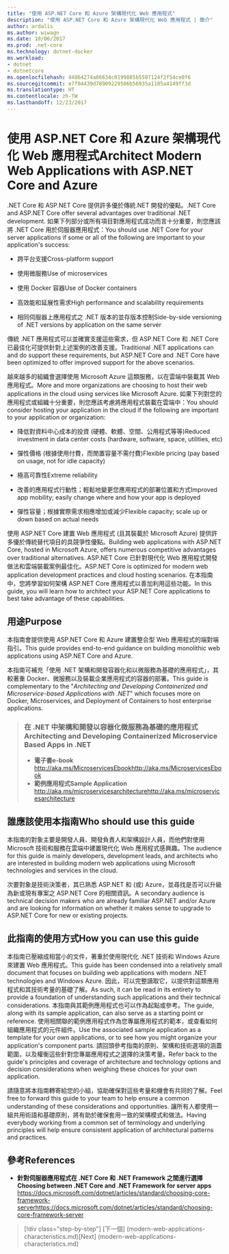 ```yaml
---
title: "使用 ASP.NET Core 和 Azure 架構現代化 Web 應用程式"
description: "使用 ASP.NET Core 和 Azure 架構現代化 Web 應用程式 | 簡介"
author: ardalis
ms.author: wiwagn
ms.date: 10/06/2017
ms.prod: .net-core
ms.technology: dotnet-docker
ms.workload:
- dotnet
- dotnetcore
ms.openlocfilehash: 44864274a86634c0199885b5507124f2f54ce0f6
ms.sourcegitcommit: e7f04439d78909229506b56935a1105a4149ff3d
ms.translationtype: HT
ms.contentlocale: zh-TW
ms.lasthandoff: 12/23/2017
---
```

# <a name="architect-modern-web-applications-with-aspnet-core-and-azure"></a><span data-ttu-id="1635e-103">使用 ASP.NET Core 和 Azure 架構現代化 Web 應用程式</span><span class="sxs-lookup"><span data-stu-id="1635e-103">Architect Modern Web Applications with ASP.NET Core and Azure</span></span>

<span data-ttu-id="1635e-104">.NET Core 和 ASP.NET Core 提供許多優於傳統.NET 開發的優點。</span><span class="sxs-lookup"><span data-stu-id="1635e-104">.NET Core and ASP.NET Core offer several advantages over traditional .NET development.</span></span> <span data-ttu-id="1635e-105">如果下列部分或所有項目對應用程式成功而言十分重要，則您應該將 .NET Core 用於伺服器應用程式：</span><span class="sxs-lookup"><span data-stu-id="1635e-105">You should use .NET Core for your server applications if some or all of the following are important to your application's success:</span></span>

-   <span data-ttu-id="1635e-106">跨平台支援</span><span class="sxs-lookup"><span data-stu-id="1635e-106">Cross-platform support</span></span>

-   <span data-ttu-id="1635e-107">使用微服務</span><span class="sxs-lookup"><span data-stu-id="1635e-107">Use of microservices</span></span>

-   <span data-ttu-id="1635e-108">使用 Docker 容器</span><span class="sxs-lookup"><span data-stu-id="1635e-108">Use of Docker containers</span></span>

-   <span data-ttu-id="1635e-109">高效能和延展性需求</span><span class="sxs-lookup"><span data-stu-id="1635e-109">High performance and scalability requirements</span></span>

-   <span data-ttu-id="1635e-110">相同伺服器上應用程式之 .NET 版本的並存版本控制</span><span class="sxs-lookup"><span data-stu-id="1635e-110">Side-by-side versioning of .NET versions by application on the same server</span></span>

<span data-ttu-id="1635e-111">傳統 .NET 應用程式可以並確實支援這些需求，但 ASP.NET Core 和 .NET Core 已最佳化可提供針對上述案例的改善支援。</span><span class="sxs-lookup"><span data-stu-id="1635e-111">Traditional .NET applications can and do support these requirements, but ASP.NET Core and .NET Core have been optimized to offer improved support for the above scenarios.</span></span>

<span data-ttu-id="1635e-112">越來越多的組織會選擇使用 Microsoft Azure 這類服務，以在雲端中裝載其 Web 應用程式。</span><span class="sxs-lookup"><span data-stu-id="1635e-112">More and more organizations are choosing to host their web applications in the cloud using services like Microsoft Azure.</span></span> <span data-ttu-id="1635e-113">如果下列對您的應用程式或組織十分重要，則您應該考慮將應用程式裝載在雲端中：</span><span class="sxs-lookup"><span data-stu-id="1635e-113">You should consider hosting your application in the cloud if the following are important to your application or organization:</span></span>

-   <span data-ttu-id="1635e-114">降低對資料中心成本的投資 (硬體、軟體、空間、公用程式等等)</span><span class="sxs-lookup"><span data-stu-id="1635e-114">Reduced investment in data center costs (hardware, software, space, utilities, etc)</span></span>

-   <span data-ttu-id="1635e-115">彈性價格 (根據使用付費，而閒置容量不需付費)</span><span class="sxs-lookup"><span data-stu-id="1635e-115">Flexible pricing (pay based on usage, not for idle capacity)</span></span>

-   <span data-ttu-id="1635e-116">極高可靠性</span><span class="sxs-lookup"><span data-stu-id="1635e-116">Extreme reliability</span></span>

-   <span data-ttu-id="1635e-117">改善的應用程式行動性；輕鬆地變更您應用程式的部署位置和方式</span><span class="sxs-lookup"><span data-stu-id="1635e-117">Improved app mobility; easily change where and how your app is deployed</span></span>

-   <span data-ttu-id="1635e-118">彈性容量；根據實際需求相應增加或減少</span><span class="sxs-lookup"><span data-stu-id="1635e-118">Flexible capacity; scale up or down based on actual needs</span></span>

<span data-ttu-id="1635e-119">使用 ASP.NET Core 建置 Web 應用程式 (且其裝載於 Microsoft Azure) 提供許多優於傳統替代項目的具競爭性優點。</span><span class="sxs-lookup"><span data-stu-id="1635e-119">Building web applications with ASP.NET Core, hosted in Microsoft Azure, offers numerous competitive advantages over traditional alternatives.</span></span> <span data-ttu-id="1635e-120">ASP.NET Core 已針對現代化 Web 應用程式開發做法和雲端裝載案例最佳化。</span><span class="sxs-lookup"><span data-stu-id="1635e-120">ASP.NET Core is optimized for modern web application development practices and cloud hosting scenarios.</span></span> <span data-ttu-id="1635e-121">在本指南中，您將學習如何架構 ASP.NET Core 應用程式以善加利用這些功能。</span><span class="sxs-lookup"><span data-stu-id="1635e-121">In this guide, you will learn how to architect your ASP.NET Core applications to best take advantage of these capabilities.</span></span>

## <a name="purpose"></a><span data-ttu-id="1635e-122">用途</span><span class="sxs-lookup"><span data-stu-id="1635e-122">Purpose</span></span>

<span data-ttu-id="1635e-123">本指南會提供使用 ASP.NET Core 和 Azure 建置整合型 Web 應用程式的端對端指引。</span><span class="sxs-lookup"><span data-stu-id="1635e-123">This guide provides end-to-end guidance on building monolithic web applications using ASP.NET Core and Azure.</span></span>

<span data-ttu-id="1635e-124">本指南可補充「使用 .NET 架構和開發容器化和以微服務為基礎的應用程式」，其較著重 Docker、微服務以及裝載企業應用程式的容器的部署。</span><span class="sxs-lookup"><span data-stu-id="1635e-124">This guide is complementary to the "*Architecting and Developing Containerized and Microservice-based Applications with .NET*" which focuses more on Docker, Microservices, and Deployment of Containers to host enterprise applications.</span></span>

> ### <a name="architecting-and-developing-containerized-microservice-based-apps-in-net"></a><span data-ttu-id="1635e-125">在 .NET 中架構和開發以容器化微服務為基礎的應用程式</span><span class="sxs-lookup"><span data-stu-id="1635e-125">Architecting and Developing Containerized Microservice Based Apps in .NET</span></span>
> - <span data-ttu-id="1635e-126">**電子書**</span><span class="sxs-lookup"><span data-stu-id="1635e-126">**e-book**</span></span>  
> <span data-ttu-id="1635e-127"><http://aka.ms/MicroservicesEbook></span><span class="sxs-lookup"><span data-stu-id="1635e-127"><http://aka.ms/MicroservicesEbook></span></span>
> - <span data-ttu-id="1635e-128">**範例應用程式**</span><span class="sxs-lookup"><span data-stu-id="1635e-128">**Sample Application**</span></span>  
> <span data-ttu-id="1635e-129"><http://aka.ms/microservicesarchitecture></span><span class="sxs-lookup"><span data-stu-id="1635e-129"><http://aka.ms/microservicesarchitecture></span></span>

## <a name="who-should-use-this-guide"></a><span data-ttu-id="1635e-130">誰應該使用本指南</span><span class="sxs-lookup"><span data-stu-id="1635e-130">Who should use this guide</span></span>

<span data-ttu-id="1635e-131">本指南的對象主要是開發人員、開發負責人和架構設計人員，而他們對使用 Microsoft 技術和服務在雲端中建置現代化 Web 應用程式感興趣。</span><span class="sxs-lookup"><span data-stu-id="1635e-131">The audience for this guide is mainly developers, development leads, and architects who are interested in building modern web applications using Microsoft technologies and services in the cloud.</span></span>

<span data-ttu-id="1635e-132">次要對象是技術決策者，其已熟悉 ASP.NET 和 (或) Azure，並尋找是否可以升級為新或現有專案之 ASP.NET Core 的相關資訊。</span><span class="sxs-lookup"><span data-stu-id="1635e-132">A secondary audience is technical decision makers who are already familiar ASP.NET and/or Azure and are looking for information on whether it makes sense to upgrade to ASP.NET Core for new or existing projects.</span></span>

## <a name="how-you-can-use-this-guide"></a><span data-ttu-id="1635e-133">此指南的使用方式</span><span class="sxs-lookup"><span data-stu-id="1635e-133">How you can use this guide</span></span>

<span data-ttu-id="1635e-134">本指南已壓縮成相當小的文件，著重於使用現代化 .NET 技術和 Windows Azure 來建置 Web 應用程式。</span><span class="sxs-lookup"><span data-stu-id="1635e-134">This guide has been condensed into a relatively small document that focuses on building web applications with modern .NET technologies and Windows Azure.</span></span> <span data-ttu-id="1635e-135">因此，可以完整讀取它，以提供對這類應用程式和其技術考量的基礎了解。</span><span class="sxs-lookup"><span data-stu-id="1635e-135">As such, it can be read in its entirety to provide a foundation of understanding such applications and their technical considerations.</span></span> <span data-ttu-id="1635e-136">本指南與其範例應用程式也可以作為起點或參考。</span><span class="sxs-lookup"><span data-stu-id="1635e-136">The guide, along with its sample application, can also serve as a starting point or reference.</span></span> <span data-ttu-id="1635e-137">使用相關聯的範例應用程式作為您專屬應用程式的範本，或查看如何組織應用程式的元件組件。</span><span class="sxs-lookup"><span data-stu-id="1635e-137">Use the associated sample application as a template for your own applications, or to see how you might organize your application's component parts.</span></span> <span data-ttu-id="1635e-138">請回頭參考指南的原則、架構和技術選項的涵蓋範圍，以及權衡這些針對您專屬應用程式之選擇的決策考量。</span><span class="sxs-lookup"><span data-stu-id="1635e-138">Refer back to the guide's principles and coverage of architecture and technology options and decision considerations when weighing these choices for your own application.</span></span>

<span data-ttu-id="1635e-139">請隨意將本指南轉寄給您的小組，協助確保對這些考量和機會有共同的了解。</span><span class="sxs-lookup"><span data-stu-id="1635e-139">Feel free to forward this guide to your team to help ensure a common understanding of these considerations and opportunities.</span></span> <span data-ttu-id="1635e-140">讓所有人都使用一組共用術語和基礎原則，將有助於確保套用一致的架構模式和做法。</span><span class="sxs-lookup"><span data-stu-id="1635e-140">Having everybody working from a common set of terminology and underlying principles will help ensure consistent application of architectural patterns and practices.</span></span>

## <a name="references"></a><span data-ttu-id="1635e-141">參考</span><span class="sxs-lookup"><span data-stu-id="1635e-141">References</span></span>
- <span data-ttu-id="1635e-142">**針對伺服器應用程式在 .NET Core 和 .NET Framework 之間進行選擇**</span><span class="sxs-lookup"><span data-stu-id="1635e-142">**Choosing between .NET Core and .NET Framework for server apps**</span></span>  
<span data-ttu-id="1635e-143"><https://docs.microsoft.com/dotnet/articles/standard/choosing-core-framework-server></span><span class="sxs-lookup"><span data-stu-id="1635e-143"><https://docs.microsoft.com/dotnet/articles/standard/choosing-core-framework-server></span></span>

>[!div class="step-by-step"]
<span data-ttu-id="1635e-144">[下一個] (modern-web-applications-characteristics.md)</span><span class="sxs-lookup"><span data-stu-id="1635e-144">[Next] (modern-web-applications-characteristics.md)</span></span>
